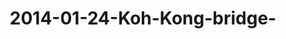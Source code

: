 ---
layout: blog
title: 2014-01-24-Koh-Kong-bridge-
category: blog
lat: 11.61815
lng: 102.96757
image: https://s3-us-west-2.amazonaws.com/travels2013/2014-01-24 21:32:41 PST.jpg
observation: 20140124213241PST
---